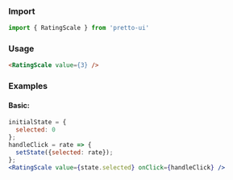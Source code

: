 ### Import
```js static
import { RatingScale } from 'pretto-ui'
```

### Usage
```html
<RatingScale value={3} />
```

### Examples
#### Basic:
```jsx
initialState = {
  selected: 0
};
handleClick = rate => {
  setState({selected: rate});
};
<RatingScale value={state.selected} onClick={handleClick} />
```
